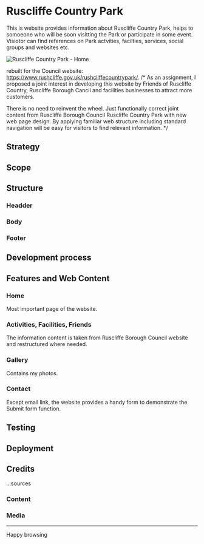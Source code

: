 # Ruscliffe Country Park

This is website provides information about Ruscliffe Country Park, helps to somoeone who will be soon visitting the Park or participate in some event. Visiotor can find references on Park actvities, facilties, services, social groups and websites etc.

![Ruscliffe Country Park - Home](https://houndhunger.github.io/Rushcliffe-Country-Park/screenshots/Home.jpg)


rebuilt for the Council website: https://www.rushcliffe.gov.uk/rushcliffecountrypark/.
/*
As an assignment, I proposed a joint interest in developing this website by Friends of Ruscliffe Country, Ruscliffe Borough Cancil and facilities businesses to attract more customers.

There is no need to reinvent the wheel. Just functionally correct joint content from Ruscliffe Borough Council Ruscliffe Country Park with new web page design. By applying familiar web structure including standard navigation will be easy for visitors to find relevant information.
*/


## Strategy


## Scope


## Structure

### Headder

### Body

### Footer


## Development process



## Features and Web Content


### Home

Most important page of the website.

### Activities, Facilities, Friends

The information content is taken from Ruscliffe Borough Council website and restructured where needed.

### Gallery

Contains my photos.

### Contact

Except email link, the website provides a handy form to demonstrate the Submit form function.



## Testing



## Deployment


## Credits

...sources

### Content

### Media



---

Happy browsing